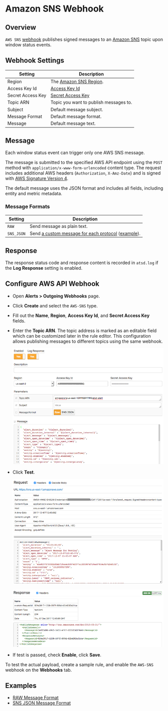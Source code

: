 # Amazon SNS Webhook

## Overview

`AWS SNS` [webhook](../notifications/README.md) publishes signed messages to an [Amazon SNS](https://docs.aws.amazon.com/sns/latest/api/API_Publish.html) topic upon window status events.

## Webhook Settings

|**Setting**|**Description**|
|---|---|
|Region|The [Amazon SNS Region](https://docs.aws.amazon.com/general/latest/gr/rande.html#sns_region).|
|Access Key Id|[Access Key Id](https://docs.aws.amazon.com/general/latest/gr/aws-sec-cred-types.html#access-keys-and-secret-access-keys)|
|Secret Access Key|[Secret Access Key](https://docs.aws.amazon.com/general/latest/gr/aws-sec-cred-types.html#access-keys-and-secret-access-keys)|
|Topic ARN|Topic you want to publish messages to.|
|Subject|Default message subject.|
|Message Format|Default message format.|
|Message|Default message text.|

## Message

Each window status event can trigger only one AWS SNS message.

The message is submitted to the specified AWS API endpoint using the `POST` method with `application/x-www-form-urlencoded` content type. The request includes additional AWS headers (`Authorization`, `X-Amz-Date`) and is signed with [AWS Signature Version 4](https://docs.aws.amazon.com/general/latest/gr/signature-version-4.html).

The default message uses the JSON format and includes all fields, including entity and metric metadata.

### Message Formats

|**Setting**|**Description**|
|---|---|
|`RAW`|Send message as plain text.|
|`SNS_JSON`|Send [a custom message for each protocol](https://docs.aws.amazon.com/sns/latest/api/API_Publish.html) ([example](https://docs.aws.amazon.com/sns/latest/dg/mobile-push-send-custommessage.html)).|

## Response

The response status code and response content is recorded in `atsd.log` if the **Log Response** setting is enabled.

## Configure AWS API Webhook

* Open **Alerts > Outgoing Webhooks** page.
* Click **Create** and select the `AWS-SNS` type.
* Fill out the **Name**, **Region**, **Access Key Id**, and **Secret Access Key** fields.
* Enter the **Topic ARN**. The topic address is marked as an editable field which can be customized later in the rule editor. This configuration allows publishing messages to different topics using the same webhook.

  ![](./images/aws_sns_config.png)

* Click **Test**.

   ![](./images/aws_sns_test_request.png)

   ![](./images/aws_sns_test_response.png)

* If test is passed, check **Enable**, click **Save**.

To test the actual payload, create a sample rule, and enable the `AWS-SNS` webhook on the **Webhooks** tab.

## Examples

* [RAW Message Format](aws-sns-raw.md)
* [SNS JSON Message Format](aws-sns-json.md)
